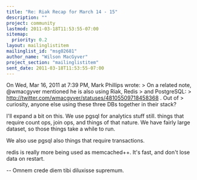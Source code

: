 ```yaml
---
title: "Re: Riak Recap for March 14 - 15"
description: ""
project: community
lastmod: 2011-03-18T11:53:55-07:00
sitemap:
  priority: 0.2
layout: mailinglistitem
mailinglist_id: "msg02681"
author_name: "Wilson MacGyver"
project_section: "mailinglistitem"
sent_date: 2011-03-18T11:53:55-07:00
---
```



On Wed, Mar 16, 2011 at 7:39 PM, Mark Phillips  wrote:
&gt; On a related note, @wmacgyver mentioned he is also using Riak, Redis
&gt; and PostgreSQL:
&gt; http://twitter.com/wmacgyver/statuses/48105509718458368 . Out of
&gt; curiosity, anyone else using these three DBs together in their stack?

I'll expand a bit on this. We use pgsql for analytics stuff still. things
that require count ops, join ops, and things of that nature. We have
fairly large dataset,
 so those things take a while to run.

We also use pgsql also things that require transactions.

redis is really more being used as memcached++. It's fast, and don't
lose data on restart.

-- 
Omnem crede diem tibi diluxisse supremum.

